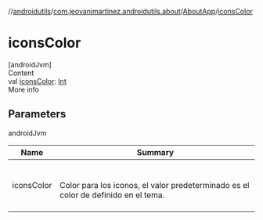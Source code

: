//[androidutils](../../index.md)/[com.jeovanimartinez.androidutils.about](../index.md)/[AboutApp](index.md)/[iconsColor](icons-color.md)



# iconsColor  
[androidJvm]  
Content  
val [iconsColor](icons-color.md): [Int](https://kotlinlang.org/api/latest/jvm/stdlib/kotlin/-int/index.html)  
More info  


## Parameters  
  
androidJvm  
  
|  Name|  Summary| 
|---|---|
| <a name="com.jeovanimartinez.androidutils.about/AboutApp/iconsColor/#/PointingToDeclaration/"></a>iconsColor| <a name="com.jeovanimartinez.androidutils.about/AboutApp/iconsColor/#/PointingToDeclaration/"></a><br><br>Color para los iconos, el valor predeterminado es el color de definido en el tema.<br><br>
  
  



